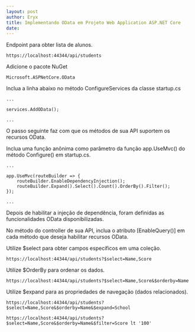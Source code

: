 ```yaml
---
layout: post
author: Eryx
title: Implementando OData em Projeto Web Application ASP.NET Core
date: 
---
```



Endpoint para obter lista de alunos.

    https://localhost:44344/api/students

Adicione o pacote NuGet

    Microsoft.ASPNetCore.OData

Inclua a linha abaixo no método ConfigureServices da classe startup.cs

    ...

    services.AddOData();
    
    ...

O passo seguinte faz com que os métodos de sua API suportem os recursos OData.

Inclua uma função anônima como parâmetro da função app.UseMvc() do método Configure() em startup.cs.

    ...

    app.UseMvc(routeBuilder => {
        routeBuilder.EnableDependencyInjection();
        routeBuilder.Expand().Select().Count().OrderBy().Filter();
    });

    ...

Depois de habilitar a injeção de dependência, foram definidas as funcionalidades OData disponibilizadas.

No método do controller de sua API, inclua o atributo [EnableQuery()] em cada método que deseja habilitar recursos OData.

Utilize $select para obter campos específicos em uma coleção.

    https://localhost:44344/api/students?$select=Name,Score

Utilize $OrderBy para ordenar os dados.
    
    https://localhost:44344/api/students?$select=Name,Score&$orderby=Name

Utilize $expand para as propriedades de navegação (dados relacionados).

    https://localhost:44344/api/students?$select=Name,Score&$orderby=Name&$expand=School

    https://localhost:44344/api/students?$select=Name,Score&$orderby=Name&$filter=Score lt '100'



